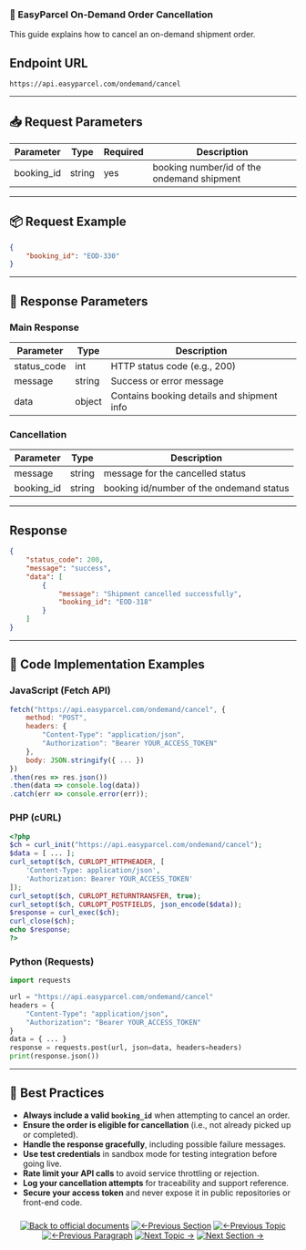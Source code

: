 ### 🚚 EasyParcel On-Demand Order Cancellation

This guide explains how to cancel an on-demand shipment order.

## Endpoint URL

```
https://api.easyparcel.com/ondemand/cancel
```

---

## 📥 Request Parameters

| Parameter                                                 | Type    | Required | Description                                    |
| --------------------------------------------------------- | ------- | -------- | ---------------------------------------------- |
| booking_id                                                | string  | yes      | booking number/id of the ondemand shipment     |


---
## 📦 Request Example

```json
{
    "booking_id": "EOD-330"
}
```

---

## 🧾 Response Parameters

### Main Response

| Parameter    | Type   | Description                                |
| ------------ | ------ | ------------------------------------------ |
| status\_code | int    | HTTP status code (e.g., 200)               |
| message      | string | Success or error message                   |
| data         | object | Contains booking details and shipment info |

### Cancellation 

| Parameter      | Type   | Description                          |
| -------------- | ------ | ------------------------------------ |
| message        | string | message for the cancelled status     |
| booking_id     | string | booking id/number of the ondemand status   |


---

## Response

```json
{
    "status_code": 200,
    "message": "success",
    "data": [
        {
            "message": "Shipment cancelled successfully",
            "booking_id": "EOD-318"
        }
    ]
}
```
---

## 📂 Code Implementation Examples

### JavaScript (Fetch API)

```javascript
fetch("https://api.easyparcel.com/ondemand/cancel", {
    method: "POST",
    headers: {
        "Content-Type": "application/json",
        "Authorization": "Bearer YOUR_ACCESS_TOKEN"
    },
    body: JSON.stringify({ ... })
})
.then(res => res.json())
.then(data => console.log(data))
.catch(err => console.error(err));
```

### PHP (cURL)

```php
<?php
$ch = curl_init("https://api.easyparcel.com/ondemand/cancel");
$data = [ ... ];
curl_setopt($ch, CURLOPT_HTTPHEADER, [
    'Content-Type: application/json',
    'Authorization: Bearer YOUR_ACCESS_TOKEN'
]);
curl_setopt($ch, CURLOPT_RETURNTRANSFER, true);
curl_setopt($ch, CURLOPT_POSTFIELDS, json_encode($data));
$response = curl_exec($ch);
curl_close($ch);
echo $response;
?>
```

### Python (Requests)

```python
import requests

url = "https://api.easyparcel.com/ondemand/cancel"
headers = {
    "Content-Type": "application/json",
    "Authorization": "Bearer YOUR_ACCESS_TOKEN"
}
data = { ... }
response = requests.post(url, json=data, headers=headers)
print(response.json())
```

---

## 📄 Best Practices

* **Always include a valid `booking_id`** when attempting to cancel an order.
* **Ensure the order is eligible for cancellation** (i.e., not already picked up or completed).
* **Handle the response gracefully**, including possible failure messages.
* **Use test credentials** in sandbox mode for testing integration before going live.
* **Rate limit your API calls** to avoid service throttling or rejection.
* **Log your cancellation attempts** for traceability and support reference.
* **Secure your access token** and never expose it in public repositories or front-end code.

<div align="center" style="margin: 1.5rem 0;">

[![Back to official documents](https://img.shields.io/badge/Back_to_official_documents-007ACC?style=flat-square)](../README.md)
[![←Previous Section](https://img.shields.io/badge/Previous_Section_%E2%86%90-FF7733?style=flat-square)](/4.Postman%20Collection/Postman%20Collection.md)
[![←Previous Topic](https://img.shields.io/badge/Previous_Topic_%E2%86%90-FF7733?style=flat-square)](/5.API%20endpoint/%201.Shipping/1.Get%20Shipment%20Quotation.md)
[![←Previous Paragraph](https://img.shields.io/badge/Previous_Paragraph_%E2%86%90-FF7733?style=flat-square)](/5.API%20endpoint/%202.Ondemand/2.Submit%20Ondemand%20Order.md)
[![Next Topic →](https://img.shields.io/badge/Next_Topic_%E2%86%92-00CC88?style=flat-square)](/5.API%20endpoint/3.Get%20Credit%20Wallet.md)
[![Next Section →](https://img.shields.io/badge/Next_Section_%E2%86%92-00CC88?style=flat-square)](/6.Webhook/1.Guide%20to%20subscribe%20webhook.md)

</div>
